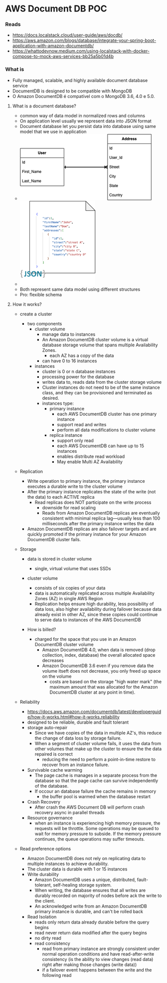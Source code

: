 # AWS Document DB POC

### Reads 

- https://docs.localstack.cloud/user-guide/aws/docdb/
- https://aws.amazon.com/blogs/database/integrate-your-spring-boot-application-with-amazon-documentdb/
- https://whattodevnow.medium.com/using-localstack-with-docker-compose-to-mock-aws-services-bb25a5b01d4b

### What is

- Fully managed, scalable, and highly available document database service
- DocumentDB is designed to be compatible with MongoDB
- O Amazon DocumentDB é compatível com o MongoDB 3.6, 4.0 e 5.0.

1. What is a document database?
   - common way of data model in normalized rows and columns
   - On application level usually we represent data into JSON format
   - Document database let you persist data into database using same model that we use in application
   - ![relational-db.png](diagrams/relational-db.png)
   - ![json-document.png](diagrams/json-document.png)
   - Both represent same data model using different structures
   - Pro: flexible schema 

2. How it works?
   - create a cluster
      - two components
         - cluster volume
            - manage data to instances
            - An Amazon DocumentDB cluster volume is a virtual database storage volume that spans multiple Availability Zones.
               - each AZ has a copy of the data
            - can have 0 to 16 instances
         - instances
            - cluster is 0 or n database instances
            - processing power for the database
            - writes data to, reads data from the cluster storage volume
            - Cluster instances do not need to be of the same instance class, and they can be provisioned and terminated as desired.
            - instances type:
               - primary instance
                  - each AWS DocumentDB cluster has one primary instance
                  - support read and writes
                  - perform all data modifications to cluster volume
               - replica instance
                  - support only read 
                  - each AWS DocumentDB can have up to 15 instances 
                  - enables distribute read workload
                  - May enable Multi AZ Availability

   - Replication
      - Write operation to primary instance, the primary instance executes a durable write to the cluster volume
      - After the primary instance replicates the state of the write (not the data) to each ACTIVE replica
         - Read replicas does NOT participate on the write process
            - downside for read scaling
            - Reads from Amazon DocumentDB replicas are eventually consistent with minimal replica lag—usually less than 100 milliseconds after the primary instance writes the data
      - Amazon DocumentDB replicas are also failover targets and are quickly promoted if the primary instance for your Amazon DocumentDB cluster fails.

   - Storage
      - data is stored in cluster volume
         - single, virtual volume that uses SSDs
      - cluster volume
         - consists of six copies of your data
         - data is automatically replicated across multiple Availability Zones (AZ) in single AWS Region
         - Replication helps ensure high durability, less possibility of data loss, also higher availability during failover because data already exist in other AZ, since these copies could continue to serve data to instances of the AWS DocumentDB
      
      - How is billed?
         - charged for the space that you use in an Amazon DocumentDB cluster volume
            - Amazon DocumentDB 4.0, when data is removed (drop collection, index, database) the overall allocated space decreases
            - Amazon DocumentDB 3.6 even if you remove data the volume itseft does not decrease, you only freed up space on the volume
               -  costs are based on the storage "high water mark" (the maximum amount that was allocated for the Amazon DocumentDB cluster at any point in time).
   
   - Reliability 
      - https://docs.aws.amazon.com/documentdb/latest/developerguide/how-it-works.html#how-it-works.reliability
      - designed to be reliable, durable and fault tolerant
      - storage auto-repair
         - Since we have copies of the data in multiple AZ's, this reduce the change of data loss by storage failure.
         - When a segment of cluster volume fails, it uses the data from other volumes that make up the cluster to ensure the the data repaired is correct
            - reducing the need to perform a point-in-time restore to recover from an instance failure.
      - Survivable cache warming
         - The page cache is manages in a separate process from the database so that the page cache can survive independently of the database.
         - If occour an database failure the cache remains in memory
            - the buffer pool is warmed when the database restart
      - Crash Recovery
         - After crash the AWS Document DB will perform crash recovery async in parallel threads
      - Resource governance 
         - when an instance is experiencing high memory pressure, the requests will be throttle. Some operations may be queued to wait for memory pressure to subside. If the memory pressure continues, the queue operations may suffer timeouts.
      
   - Read preference options
      - Amazon DocumentDB does not rely on replicating data to multiple instances to achieve durability.
      - The cluster data is durable with 1 or 15 instances
      - Write durability
         - Amazon DocumentDB uses a unique, distributed, fault-tolerant, self-healing storage system.
         - When writing, the database ensures that all writes are durably recorded on majority of nodes before ack the write to the client.
         - An acknowledged write from an Amazon DocumentDB primary instance is durable, and can't be rolled back
      - Read Isolation
         - reads only return data already durable before the query begins
         - read never return data modified after the query begins
         - no dirty read
         - read consistency 
            - read from primary instance are strongly consistent under normal operation conditions and have read-after-write consistency 
               (is the ability to view changes (read data) right after making those changes (write data))
            - if a failover event happens between the write and the following read
            